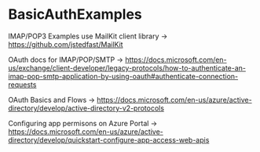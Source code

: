 # BasicAuthExamples

IMAP/POP3 Examples use MailKit client library -> https://github.com/jstedfast/MailKit

OAuth docs for IMAP/POP/SMTP -> https://docs.microsoft.com/en-us/exchange/client-developer/legacy-protocols/how-to-authenticate-an-imap-pop-smtp-application-by-using-oauth#authenticate-connection-requests

OAuth Basics and Flows -> https://docs.microsoft.com/en-us/azure/active-directory/develop/active-directory-v2-protocols

Configuring app permisons on Azure Portal -> https://docs.microsoft.com/en-us/azure/active-directory/develop/quickstart-configure-app-access-web-apis
